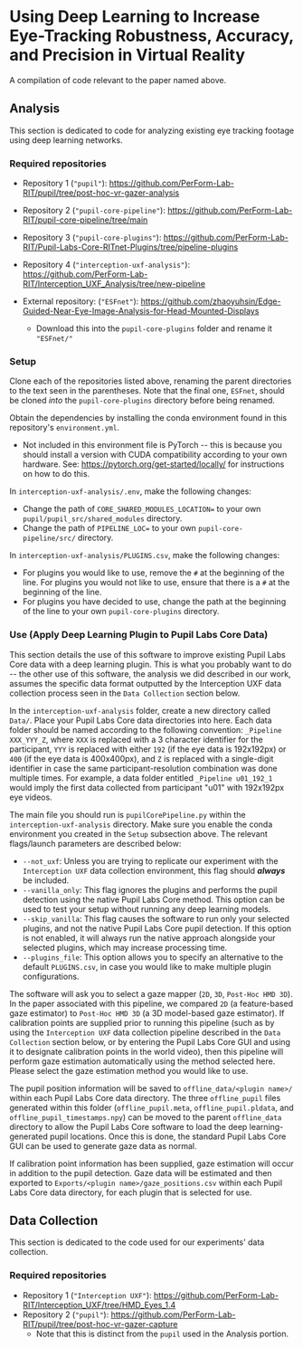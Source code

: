 # Using Deep Learning to Increase Eye-Tracking Robustness, Accuracy, and Precision in Virtual Reality
A compilation of code relevant to the paper named above.

## Analysis
This section is dedicated to code for analyzing existing eye tracking footage using deep learning networks.

### Required repositories
* Repository 1 (`"pupil"`): https://github.com/PerForm-Lab-RIT/pupil/tree/post-hoc-vr-gazer-analysis
* Repository 2 (`"pupil-core-pipeline"`): https://github.com/PerForm-Lab-RIT/pupil-core-pipeline/tree/main
* Repository 3 (`"pupil-core-plugins"`): https://github.com/PerForm-Lab-RIT/Pupil-Labs-Core-RITnet-Plugins/tree/pipeline-plugins
* Repository 4 (`"interception-uxf-analysis"`): https://github.com/PerForm-Lab-RIT/Interception_UXF_Analysis/tree/new-pipeline

* External repository: (`"ESFnet"`): https://github.com/zhaoyuhsin/Edge-Guided-Near-Eye-Image-Analysis-for-Head-Mounted-Displays
  * Download this into the `pupil-core-plugins` folder and rename it `"ESFnet/"`

### Setup
Clone each of the repositories listed above, renaming the parent directories to the text seen in the parentheses. Note that the final one, `ESFnet`, should be cloned _into_ the `pupil-core-plugins` directory before being renamed.

Obtain the dependencies by installing the conda environment found in this repository's `environment.yml`.
* Not included in this environment file is PyTorch -- this is because you should install a version with CUDA compatibility according to your own hardware. See: https://pytorch.org/get-started/locally/ for instructions on how to do this.

In `interception-uxf-analysis/.env`, make the following changes:
* Change the path of `CORE_SHARED_MODULES_LOCATION=` to your own `pupil/pupil_src/shared_modules` directory.
* Change the path of `PIPELINE_LOC=` to your own `pupil-core-pipeline/src/` directory.

In `interception-uxf-analysis/PLUGINS.csv`, make the following changes:
* For plugins you would like to use, remove the `#` at the beginning of the line. For plugins you would not like to use, ensure that there is a `#` at the beginning of the line.
* For plugins you have decided to use, change the path at the beginning of the line to your own `pupil-core-plugins` directory.

### Use (Apply Deep Learning Plugin to Pupil Labs Core Data)
This section details the use of this software to improve existing Pupil Labs Core data with a deep learning plugin. This is what you probably want to do -- the other use of this software, the analysis we did described in our work, assumes the specific data format outputted by the Interception UXF data collection process seen in the `Data Collection` section below.

In the `interception-uxf-analysis` folder, create a new directory called `Data/`. Place your Pupil Labs Core data directories into here. Each data folder should be named according to the following convention: `_Pipeline XXX_YYY_Z`, where `XXX` is replaced with a 3 character identifier for the participant, `YYY` is replaced with either `192` (if the eye data is 192x192px) or `400` (if the eye data is 400x400px), and `Z` is replaced with a single-digit identifier in case the same participant-resolution combination was done multiple times. For example, a data folder entitled `_Pipeline u01_192_1` would imply the first data collected from participant "u01" with 192x192px eye videos.

The main file you should run is `pupilCorePipeline.py` within the `interception-uxf-analysis` directory. Make sure you enable the conda environment you created in the `Setup` subsection above. The relevant flags/launch parameters are described below:
* `--not_uxf`: Unless you are trying to replicate our experiment with the `Interception UXF` data collection environment, this flag should _**always**_ be included.
* `--vanilla_only`: This flag ignores the plugins and performs the pupil detection using the native Pupil Labs Core method. This option can be used to test your setup without running any deep learning models.
* `--skip_vanilla`: This flag causes the software to run only your selected plugins, and not the native Pupil Labs Core pupil detection. If this option is not enabled, it will always run the native approach alongside your selected plugins, which may increase processing time.
* `--plugins_file`: This option allows you to specify an alternative to the default `PLUGINS.csv`, in case you would like to make multiple plugin configurations.

The software will ask you to select a gaze mapper (`2D`, `3D`, `Post-Hoc HMD 3D`). In the paper associated with this pipeline, we compared `2D` (a feature-based gaze estimator) to `Post-Hoc HMD 3D` (a 3D model-based gaze estimator). If calibration points are supplied prior to running this pipeline (such as by using the `Interception UXF` data collection pipeline described in the `Data Collection` section below, or by entering the Pupil Labs Core GUI and using it to designate calibration points in the world video), then this pipeline will perform gaze estimation automatically using the method selected here. Please select the gaze estimation method you would like to use.

The pupil position information will be saved to `offline_data/<plugin name>/` within each Pupil Labs Core data directory. The three `offline_pupil` files generated within this folder (`offline_pupil.meta`, `offline_pupil.pldata`, and `offline_pupil_timestamps.npy`) can be moved to the parent `offline_data` directory to allow the Pupil Labs Core software to load the deep learning-generated pupil locations. Once this is done, the standard Pupil Labs Core GUI can be used to generate gaze data as normal.

If calibration point information has been supplied, gaze estimation will occur in addition to the pupil detection. Gaze data will be estimated and then exported to `Exports/<plugin name>/gaze_positions.csv` within each Pupil Labs Core data directory, for each plugin that is selected for use.

## Data Collection
This section is dedicated to the code used for our experiments' data collection.

### Required repositories
* Repository 1 (`"Interception UXF"`): https://github.com/PerForm-Lab-RIT/Interception_UXF/tree/HMD_Eyes_1.4
* Repository 2 (`"pupil"`): https://github.com/PerForm-Lab-RIT/pupil/tree/post-hoc-vr-gazer-capture
  * Note that this is distinct from the `pupil` used in the Analysis portion.
